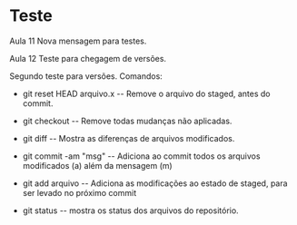 # Teste

Aula 11
Nova mensagem para testes.

Aula 12
Teste para chegagem de versões.

Segundo teste para versões.
Comandos:
 - git reset HEAD arquivo.x
 -- Remove o arquivo do staged, antes do commit. 

 - git checkout
 -- Remove todas mudanças não aplicadas.

 - git diff
 -- Mostra as diferenças de arquivos modificados.

 - git commit -am "msg"
 -- Adiciona ao commit todos os arquivos modificados (a) além da mensagem (m)

 - git add arquivo
 -- Adiciona as modificações ao estado de staged, para ser levado no próximo commit

 - git status
 -- mostra os status dos arquivos do repositório.
